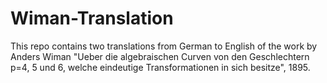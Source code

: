 # Wiman-Translation
This repo contains two translations from German to English of the work by Anders Wiman "Ueber die algebraischen Curven von den Geschlechtern p=4, 5 und 6, welche eindeutige Transformationen in sich besitze", 1895. 
